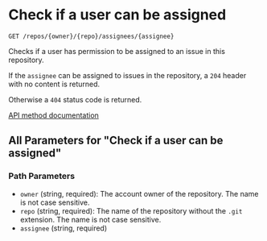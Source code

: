 # Check if a user can be assigned

`GET /repos/{owner}/{repo}/assignees/{assignee}`

Checks if a user has permission to be assigned to an issue in this repository.

If the `assignee` can be assigned to issues in the repository, a `204` header with no content is returned.

Otherwise a `404` status code is returned.

[API method documentation](https://docs.github.com/rest/issues/assignees#check-if-a-user-can-be-assigned)

## All Parameters for "Check if a user can be assigned"

### Path Parameters

- `owner` (string, required): The account owner of the repository. The name is not case sensitive.
- `repo` (string, required): The name of the repository without the `.git` extension. The name is not case sensitive.
- `assignee` (string, required)